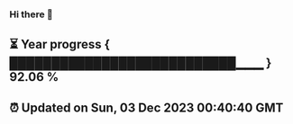 ### Hi there 👋
⏳ Year progress { ███████████████████████████▁▁▁ } 92.06 %
---
⏰ Updated on Sun, 03 Dec 2023 00:40:40 GMT
---
